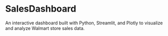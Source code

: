 # SalesDashboard
An interactive dashboard built with Python, Streamlit, and Plotly to visualize and analyze Walmart store sales data.
